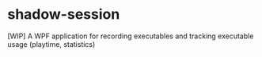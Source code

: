 # shadow-session
[WIP] A WPF application for recording executables and tracking executable usage (playtime, statistics)
